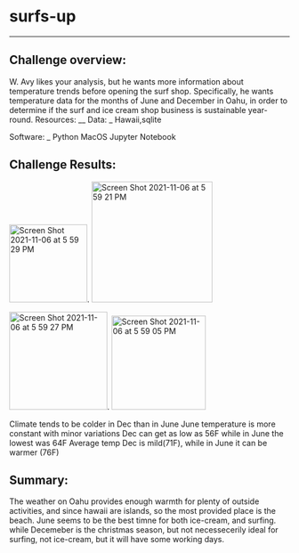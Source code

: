 # surfs-up
-------------
Challenge overview:
---
W. Avy likes your analysis, but he wants more information about temperature trends before opening the surf shop. Specifically, he wants temperature data for the months of June and December in Oahu, in order to determine if the surf and ice cream shop business is sustainable year-round.
Resources:
__
 Data:
 _
  Hawaii,sqlite
  
 Software:
 _
  Python
  MacOS
  Jupyter Notebook
  
  
Challenge Results:
-----
<img width="140" alt="Screen Shot 2021-11-06 at 5 59 29 PM" src="https://user-images.githubusercontent.com/89428205/140625163-203dd75a-2c05-4b49-8b4a-0d4abd96f212.png">.        <img width="217" alt="Screen Shot 2021-11-06 at 5 59 21 PM" src="https://user-images.githubusercontent.com/89428205/140625171-31dc8825-97b8-4068-bad3-f7ce38ed24cd.png">

<img width="176" alt="Screen Shot 2021-11-06 at 5 59 27 PM" src="https://user-images.githubusercontent.com/89428205/140625180-568646c2-d927-4bfe-bab6-873dbdc3abaf.png">.        <img width="169" alt="Screen Shot 2021-11-06 at 5 59 05 PM" src="https://user-images.githubusercontent.com/89428205/140625182-e3316cc3-262f-4fd5-809b-4fa16b4d3665.png">







Climate tends to be colder in Dec than in June
June temperature is more constant with minor variations
Dec can get as low as 56F while in June the lowest was 64F
Average temp Dec is mild(71F), while in June it can be warmer (76F)

Summary:
-----

The weather on Oahu provides enough warmth for plenty of outside activities, and since hawaii are islands, so the most provided place is the beach. 
June seems to be the best timne for both ice-cream, and surfing.
while Decemeber is the christmas season, but not necessecerily ideal for surfing, not ice-cream, but it will have some working days.



